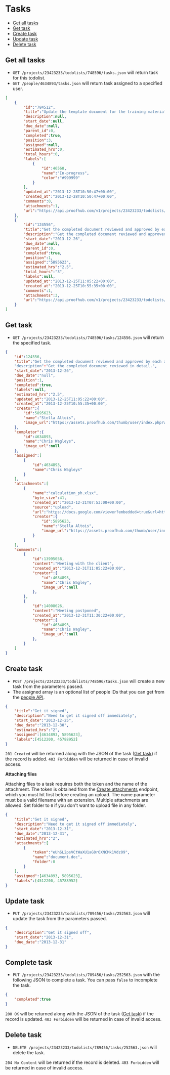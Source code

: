 Tasks
====================

* [Get all tasks](#get-all-tasks)
* [Get task](#get-task)
* [Create task](#create-task)
* [Update task](#update-task)
* [Delete task](#delete-task)

Get all tasks
----------------

* `GET /projects/23423233/todolists/748596/tasks.json` will return task for this todolist.
* `GET /people/4634893/tasks.json` will return task assigned to a specified user.

```json
[
    {
        "id":"784512",
        "title":"Update the template document for the training material.",
        "description":null,
        "start_date":null,
        "due_date":null,
        "parent_id":0,
        "completed":true,
        "position":3,
        "assigned":null,
        "estimated_hrs":0,
        "total_hours":0,
        "labels":[
            {
                "id":46568,
                "name":"In-progress",
                "color":"#999999"
            }
        ],
        "updated_at":"2013-12-28T10:50:47+00:00",
        "created_at":"2013-12-28T10:50:47+00:00",
        "comments":0,
        "attachments":1,
        "url":"https://api.proofhub.com/v1/projects/23423233/todolists/748596/tasks/784512.json"
    },
    {
        "id":"124556",
        "title":"Get the completed document reviewed and approved by each and every person responsible.",
        "description":"Get the completed document reviewed and approved in detail.",
        "start_date":"2013-12-26",
        "due_date":null,
        "parent_id":0,
        "completed":true,
        "position":1,
        "assigned":"5895623",
        "estimated_hrs":"2.5",
        "total_hours":"3",
        "labels":null,
        "updated_at":"2013-12-25T11:05:22+00:00",
        "created_at":"2013-12-25T10:55:35+00:00",
        "comments":1,
        "attachments":3,
        "url":"https://api.proofhub.com/v1/projects/23423233/todolists/748596/tasks/124556.json"
    }
]
```

Get task
----------------

* `GET /projects/23423233/todolists/748596/tasks/124556.json` will return the specified task.

```json
{
    "id":124556,
    "title":"Get the completed document reviewed and approved by each and every person responsible."
    "description":"Get the completed document reviewed in detail.",
    "start_date":"2013-12-26",
    "due_date":"null",
    "position":1,
    "completed":true,
    "labels":null,
    "estimated_hrs":"2.5",
    "updated_at":"2013-12-25T11:05:22+00:00",
    "created_at":"2013-12-25T10:55:35+00:00",
    "creator":{
        "id":5895623,
        "name":"Stella Altois",
        "image_url":"https://assets.proofhub.com/thumb/user/index.php?width=80&height=80&cropratio=1:1&image=123456/812b4ba287f5ee0bc9d43bbf5bbe87fb1370073119.jpg"
    },
    "completor":{
        "id":4634893,
        "name":"Chris Wagleys",
        "image_url":null
    },
    "assigned":[ 
        {
            "id":4634893,
            "name":"Chris Wagleys"
        }
    ],
    "attachments":[
        {
            "name":"calculation_ph.xlsx",
            "byte_size":41,
            "created_at":"2013-12-21T07:53:00+00:00",
            "source":"upload",
            "url":"https://docs.google.com/viewer?embedded=true&url=https%3A%2F%2Fsdp_.proofhub.com%2Fview%2Fdoc%2F%3F2176707%2F43981916%2F812b4ba287f5ee0bc9d43bbf5bbe87fb13876123809z%2F5a3304d7f18ed98cc1443a0a02573186%2Fcalculation_sdplabs%5B20120620%5D.xlsx",
            "creator":{
                "id":5895623,
                "name":"Stella Altois",
                "image_url":"https://assets.proofhub.com/thumb/user/index.php?width=80&height=80&cropratio=1:1&image=123456/812b4ba287f5ee0bc9d43bbf5bbe87fb1370073119.jpg"
            }
        }
    ],
    "comments":[
        {
            "id":13995058,
            "content":"Meeting with the client",
            "created_at":"2013-12-31T11:05:22+00:00",
            "creator":{
                "id":4634893,
                "name":"Chris Wagley",
                "image_url":null
            },
        },
        {
            "id":14008626,
            "content":"Meeting postponed",
            "created_at":"2013-12-31T11:30:22+00:00",
            "creator":{
                "id":4634893,
                "name":"Chris Wagley",
                "image_url":null
            },
        }
    ]
}
```

Create task
----------------

* `POST /projects/23423233/todolists/748596/tasks.json` will create a new task from the parameters passed. 
* The assigned array is an optional list of people IDs that you can get from the [people API](https://github.com/sdplabs/proofhub-api/blob/master/sections/people.md). 

```json
{
	"title":"Get it signed",
    "description":"Need to get it signed off immediately",
	"start_date":"2013-12-25",
	"due_date":"2013-12-30",
	"estimated_hrs":"2",
	"assigned":[4634893, 5895623],
	"labels":[4512200, 45788952]
}
```

`201 Created` will be returned along with the JSON of the task ([Get task](#get-task)) if the record is added. `403 Forbidden` will be returned in case of invalid access.

**Attaching files**

Attaching files to a task requires both the token and the name of the attachment. The token is obtained from the [Create attachments](
https://github.com/sdplabs/proofhub-api/blob/master/sections/attachemnts.md#create-attachment) endpoint, which you must hit first before creating an upload. The name parameter must be a valid filename with an extension. Multiple attachments are allowed. Set folder to `0` if you don't want to upload file in any folder.

```json
{
	"title":"Get it signed",
    "description":"Need to get it signed off immediately",
	"start_date":"2013-12-31",
	"due_date":"2013-12-31",
	"estimated_hrs":"2",
	"attachments":[
		{
			"token":"eUhSL2psVCtWaXU1aG0rOXNCMk1Vdz09",
			"name":"document.doc",
			"folder":0
		}
	],
	"assigned":[4634893, 5895623],
	"labels":[4512200, 45788952]
}
```

Update task
----------------

* `PUT /projects/23423233/todolists/789456/tasks/252563.json` will update the task from the parameters passed.

```json
{
	"description":"Get it signed off",
	"start_date":"2013-12-31",
	"due_date":"2013-12-31"
}
```

Complete task
----------------

* `PUT /projects/23423233/todolists/789456/tasks/252563.json` with the following JSON to complete a task. You can pass `false` to incomplete the task.

```json
{
	"completed":true
}
```

`200 OK` will be returned along with the JSON of the task ([Get task](#get-task)) if the record is updated. `403 Forbidden` will be returned in case of invalid access.

Delete task
----------------

* `DELETE /projects/23423233/todolists/789456/tasks/252563.json` will delete the task.

`204 No Content` will be returned if the record is deleted. `403 Forbidden` will be returned in case of invalid access.
